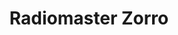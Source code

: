 ---
color: orange
category: Radios
group: Gamepad style
visible: true
order: 3
title: Radiomaster Zorro
link: https://www.radiomasterrc.com/products/zorro-radio-controller?variant=42171729674471
img: /uploads/equipment/radio/radios-radiomaster-zorro.png
text: Proven to be one of the best options in this price range, would be one of my top 3 picks. Good hardware with room for individual upgrades and adjustments, a large screen which is a luxury for this kind, overall a good radio. Though it doesn't use standard-size batteries, you'll need 18350 cells
info: 
  - $99.99/119.99
  - CC2500<Protocol>
  - 4in1<Protocol>
  - ELRS<Protocol>
  - Hall Gimbals
  - 100mW<Output Power (CC2500/4in1)>
  - 250mW<Output Power (ELRS)>
  - Lite/Micro Modules
  - 350g
---